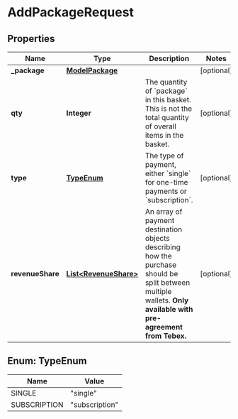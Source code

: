

# AddPackageRequest


## Properties

| Name | Type | Description | Notes |
|------------ | ------------- | ------------- | -------------|
|**_package** | [**ModelPackage**](ModelPackage.md) |  |  [optional] |
|**qty** | **Integer** | The quantity of &#x60;package&#x60; in this basket. This is not the total quantity of overall items in the basket. |  [optional] |
|**type** | [**TypeEnum**](#TypeEnum) | The type of payment, either &#x60;single&#x60; for one-time payments or &#x60;subscription&#x60;. |  [optional] |
|**revenueShare** | [**List&lt;RevenueShare&gt;**](RevenueShare.md) | An array of payment destination objects describing how the purchase should be split between multiple wallets. **Only available with pre-agreement from Tebex.** |  [optional] |



## Enum: TypeEnum

| Name | Value |
|---- | -----|
| SINGLE | &quot;single&quot; |
| SUBSCRIPTION | &quot;subscription&quot; |



